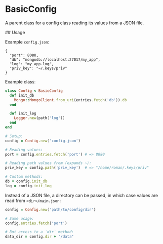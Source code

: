 # BasicConfig

A parent class for a config class reading its values from a JSON file.

## Usage

Example `config.json`:
```
{
  "port": 8080,
  "db": "mongodb://localhost:27017/my_app",
  "log": "my_app.log",
  "priv_key": "~/.keys/priv"
}
```

Example class:

```ruby
class Config < BasicConfig
  def init_db
    Mongo::MongoClient.from_uri(entries.fetch('db')).db
  end

  def init_log
    Logger.new(path('log'))
  end
end

# Setup:
config = Config.new('config.json')

# Reading values:
port = config.entries.fetch('port') # => 8080

# Reading path values from (expands ~):
priv_key = config.path('priv_key')  # => "/home/roman/.keys/priv"

# Custom methods:
db = config.init_db
log = config.init_log
```

Instead of a JSON file, a directory can be passed, in which case values are read
from `<dir>/main.json`:

```ruby
config = Config.new('path/to/config/dir')

# Same usage:
config.entries.fetch('port') 

# But access to a `dir` method:
data_dir = config.dir + "/data"
```
